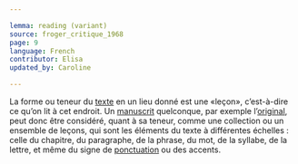 ```yaml
---

lemma: reading (variant)
source: froger_critique_1968
page: 9
language: French
contributor: Elisa
updated_by: Caroline

---
```


La forme ou teneur du [texte](text.html) en un lieu donné est une «leçon», c’est-à-dire ce qu’on lit à cet endroit. Un [manuscrit](manuscript.html) quelconque, par exemple l’[original](original.html), peut donc être considéré, quant à sa teneur, comme une collection ou un ensemble de leçons, qui sont les éléments du texte à différentes échelles : celle du chapitre, du paragraphe, de la phrase, du mot, de la syllabe, de la lettre, et même du signe de [ponctuation](punctuation.html) ou des accents.
